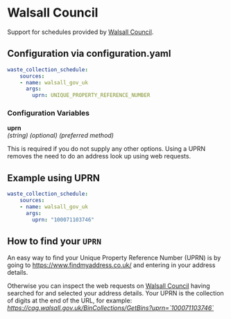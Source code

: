 # Walsall Council

Support for schedules provided by [Walsall Council](https://cag.walsall.gov.uk/BinCollections/).

## Configuration via configuration.yaml

```yaml
waste_collection_schedule:
    sources:
    - name: walsall_gov_uk
      args:
        uprn: UNIQUE_PROPERTY_REFERENCE_NUMBER
```

### Configuration Variables

**uprn**<br>
*(string) (optional) (preferred method)*

This is required if you do not supply any other options. Using a UPRN removes the need to do an address look up using web requests.

## Example using UPRN
```yaml
waste_collection_schedule:
    sources:
    - name: walsall_gov_uk
      args:
        uprn: "100071103746"
```

## How to find your `UPRN`

An easy way to find your Unique Property Reference Number (UPRN) is by going to https://www.findmyaddress.co.uk/ and entering in your address details.

Otherwise you can inspect the web requests on [Walsall Council](https://www.environmentfirst.co.uk/) having searched for and selected your address details. Your UPRN is the collection of digits at the end of the URL, for example: *https://cag.walsall.gov.uk/BinCollections/GetBins?uprn=`100071103746`*
